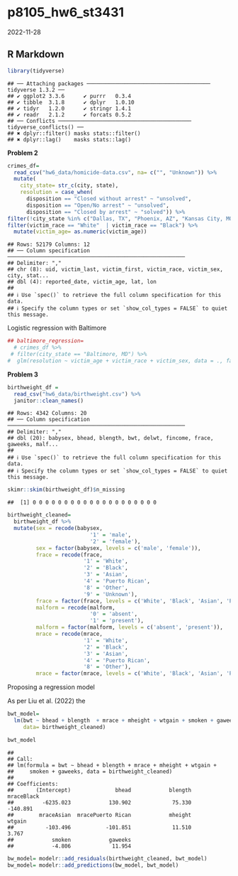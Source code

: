 p8105_hw6_st3431
================
2022-11-28

## R Markdown

``` r
library(tidyverse)
```

    ## ── Attaching packages ─────────────────────────────────────── tidyverse 1.3.2 ──
    ## ✔ ggplot2 3.3.6      ✔ purrr   0.3.4 
    ## ✔ tibble  3.1.8      ✔ dplyr   1.0.10
    ## ✔ tidyr   1.2.0      ✔ stringr 1.4.1 
    ## ✔ readr   2.1.2      ✔ forcats 0.5.2 
    ## ── Conflicts ────────────────────────────────────────── tidyverse_conflicts() ──
    ## ✖ dplyr::filter() masks stats::filter()
    ## ✖ dplyr::lag()    masks stats::lag()

**Problem 2**

``` r
crimes_df= 
  read_csv("hw6_data/homicide-data.csv", na= c("", "Unknown")) %>% 
  mutate(
    city_state= str_c(city, state), 
    resolution = case_when(
      disposition == "Closed without arrest" ~ "unsolved",
      disposition == "Open/No arrest" ~ "unsolved",
      disposition == "Closed by arrest" ~ "solved")) %>% 
filter(!city_state %in% c("Dallas, TX", "Phoenix, AZ", "Kansas City, MO", "Tuls, AL" )) %>% 
filter(victim_race == "White"  | victim_race == "Black") %>%
  mutate(victim_age= as.numeric(victim_age)) 
```

    ## Rows: 52179 Columns: 12
    ## ── Column specification ────────────────────────────────────────────────────────
    ## Delimiter: ","
    ## chr (8): uid, victim_last, victim_first, victim_race, victim_sex, city, stat...
    ## dbl (4): reported_date, victim_age, lat, lon
    ## 
    ## ℹ Use `spec()` to retrieve the full column specification for this data.
    ## ℹ Specify the column types or set `show_col_types = FALSE` to quiet this message.

Logistic regression with Baltimore

``` r
## baltimore_regression= 
  # crimes_df %>%  
 # filter(city_state == "Baltimore, MD") %>% 
#  glm(resolution ~ victim_age + victim_race + victim_sex, data = ., family = binomial)
```

**Problem 3**

``` r
birthweight_df = 
  read_csv("hw6_data/birthweight.csv") %>% 
  janitor::clean_names() 
```

    ## Rows: 4342 Columns: 20
    ## ── Column specification ────────────────────────────────────────────────────────
    ## Delimiter: ","
    ## dbl (20): babysex, bhead, blength, bwt, delwt, fincome, frace, gaweeks, malf...
    ## 
    ## ℹ Use `spec()` to retrieve the full column specification for this data.
    ## ℹ Specify the column types or set `show_col_types = FALSE` to quiet this message.

``` r
skimr::skim(birthweight_df)$n_missing
```

    ##  [1] 0 0 0 0 0 0 0 0 0 0 0 0 0 0 0 0 0 0 0 0

``` r
birthweight_cleaned=
  birthweight_df %>%
  mutate(sex = recode(babysex,
                          '1' = 'male',
                          '2' = 'female'),
         sex = factor(babysex, levels = c('male', 'female')),
         frace = recode(frace,
                        '1' = 'White',
                        '2' = 'Black',
                        '3' = 'Asian',
                        '4' = 'Puerto Rican',
                        '8' = 'Other',
                        '9' = 'Unknown'), 
         frace = factor(frace, levels = c('White', 'Black', 'Asian', 'Puerto Rican', 'Other')),
         malform = recode(malform,
                          '0' = 'absent',
                          '1' = 'present'),
         malform = factor(malform, levels = c('absent', 'present')), 
         mrace = recode(mrace,
                        '1' = 'White',
                        '2' = 'Black',
                        '3' = 'Asian',
                        '4' = 'Puerto Rican',
                        '8' = 'Other'), 
         mrace = factor(mrace, levels = c('White', 'Black', 'Asian', 'Puerto Rican', 'Other')))
```

Proposing a regression model

As per Liu et al. (2022) the

``` r
bwt_model= 
  lm(bwt ~ bhead + blength  + mrace + mheight + wtgain + smoken + gaweeks, 
     data= birthweight_cleaned)

bwt_model
```

    ## 
    ## Call:
    ## lm(formula = bwt ~ bhead + blength + mrace + mheight + wtgain + 
    ##     smoken + gaweeks, data = birthweight_cleaned)
    ## 
    ## Coefficients:
    ##       (Intercept)              bhead            blength         mraceBlack  
    ##         -6235.023            130.902             75.330           -140.891  
    ##        mraceAsian  mracePuerto Rican            mheight             wtgain  
    ##          -103.496           -101.851             11.510              3.767  
    ##            smoken            gaweeks  
    ##            -4.806             11.954

``` r
bw_model= modelr::add_residuals(birthweight_cleaned, bwt_model)
bw_model= modelr::add_predictions(bw_model, bwt_model)
```
